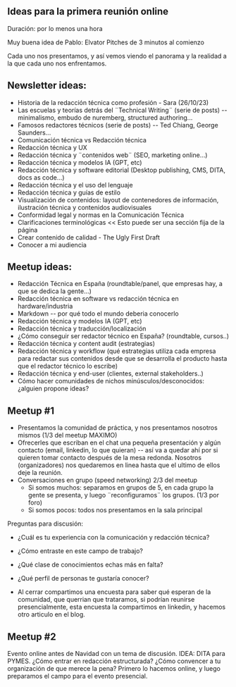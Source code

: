 ## Ideas para la primera reunión online

Duración: por lo menos una hora

Muy buena idea de Pablo: Elvator Pitches de 3 minutos al comienzo

Cada uno nos presentamos, y así vemos viendo el panorama y la realidad a la que cada uno nos enfrentamos.

## Newsletter ideas:
- Historia de la redacción técnica como profesión - Sara (26/10/23)
- Las escuelas y teorías detrás del ¨Technical Writing¨ (serie de posts) -- minimalismo, embudo de nuremberg, structured authoring...
- Famosos redactores técnicos (serie de posts) -- Ted Chiang, George Saunders...
- Comunicación técnica vs Redacción técnica
- Redacción técnica y UX
- Redacción técnica y ¨contenidos web¨ (SEO, marketing online...)
- Redacción técnica y modelos IA (GPT, etc)
- Redacción técnica y software editorial (Desktop publishing, CMS, DITA, docs as code...)
- Redacción técnica y el uso del lenguaje
- Redacción técnica y guías de estilo
- Visualización de contenidos: layout de contenedores de información, ilustración técnica y contenidos audiovisuales
- Conformidad legal y normas en la Comunicación Técnica
- Clarificaciones terminológicas << Esto puede ser una sección fija de la página
- Crear contenido de calidad - The Ugly First Draft
- Conocer a mi audiencia


## Meetup ideas:
- Redacción Técnica en España (roundtable/panel, que empresas hay, a que se dedica la gente...)
- Redacción técnica en software vs redacción técnica en hardware/industria
- Markdown -- por qué todo el mundo deberia conocerlo
- Redacción técnica y modelos IA (GPT, etc)
- Redacción técnica y traducción/localización
- ¿Cómo conseguir ser redactor técnico en España? (roundtable, cursos..)
- Redacción técnica y content audit (estrategias)
- Redacción técnica y workflow (qué estrategias utiliza cada empresa para redactar sus contenidos desde que se desarrolla el producto hasta que el redactor técnico lo escribe)
- Redacción técnica y end-user (clientes, external stakeholders..)
- Cómo hacer comunidades de nichos minúsculos/desconocidos: ¿alguien propone ideas?


## Meetup #1

- Presentamos la comunidad de práctica, y nos presentamos nosotros mismos (1/3 del meetup MAXIMO)
- Ofrecerles que escriban en el chat una pequeña presentación y algún contacto (email, linkedin, lo que quieran) -- así va a quedar ahí por si quieren tomar contacto después de la mesa redonda. Nosotros (organizadores) nos quedaremos en linea hasta que el ultimo de ellos deje la reunión.
- Conversaciones en grupo (speed networking) 2/3 del meetup
  - Si somos muchos: separamos en grupos de 5, en cada grupo la gente se presenta, y luego ¨reconfiguramos¨ los grupos. (1/3 por foro)
  - Si somos pocos: todos nos presentamos en la sala principal

Preguntas para discusión:
- ¿Cuál es tu experiencia con la comunicación y redacción técnica?
- ¿Cómo entraste en este campo de trabajo?
- ¿Qué clase de conocimientos echas más en falta?
- ¿Qué perfil de personas te gustaría conocer?

- Al cerrar compartimos una encuesta para saber qué esperan de la comunidad, que querrian que trataramos, si podrían reunirse presencialmente, esta encuesta la compartimos en linkedin, y hacemos otro articulo en el blog.

## Meetup #2

Evento online antes de Navidad con un tema de discusión.
IDEA: DITA para PYMES. ¿Cómo entrar en redacción estructurada? ¿Cómo convencer a tu organización de que merece la pena?
Primero lo hacemos online, y luego preparamos el campo para el evento presencial.
